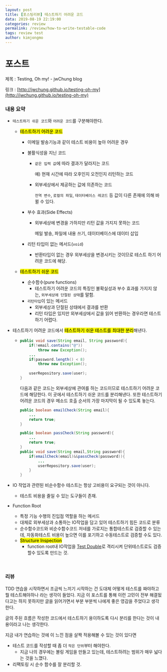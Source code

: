 ```yaml
---
layout: post
title: [포스팅리뷰] 테스트하기 어려운 코드
data: 2019-08-19 22:19:00
categories: review
permalink: /review/how-to-write-testable-code
tags: review test
author: kimjongmo
---
```


# 포스트

제목 : Testing, Oh my!  - jwChung blog

링크 : [http://jwchung.github.io/testing-oh-my](http://jwchung.github.io/testing-oh-my)

### 내용 요약

- `테스트하기 쉬운 코드`와 `어려운 코드`를 구분해야한다.

  - <mark>테스트하기 어려운 코드</mark>

    - 이메일 발송기능과 같이 테스트 비용이 높아 어려운 경우

    - 불활식성을 지닌 코드

      - `같은 입력 값`에 따라 결과가 달라지는 코드

        예) 현재 시간에 따라 오후인지 오전인지 리턴하는 코드

      - 외부세상에서 제공하는 값에 의존하는 코드

        `전역 변수`, `로컬의 파일`, `데이터베이스 레코드` 등 값이 다른 존재에 의해 바뀔 수 있다.

    - 부수 효과(Side Effects)

      - 외부세상에 변경을 가하지만 리턴 값을 가지지 못하는 코드

        메일 발송, 파일에 내용 쓰기, 데이터베이스에 데이터 삽입

    - 리턴 타입이 없는 메서드(`void`)

      - 반환타입이 없는 경우 외부세상을 변경시키는 것이므로 테스트 하기 어려운 코드에 해당.

  - <mark>테스트하기 쉬운 코드</mark>

    - 순수함수(pure functions)
      - 테스트하기 어려운 코드의 특징인 불확실성과 부수 효과를 가지지 않는, `외부세상에 단절된 상태`를 말함.
    - `리턴타입`이 있는 메서드
      - 외부세상과 단절된 상태에서 결과를 반환
      - 리턴 타입은 있지만 외부세상에서 값을 읽어 반환하는 경우라면 테스트하기 어렵다.

- 테스트하기 어려운 코드에서 <mark>테스트하기 쉬운 테스트를 최대한 분리</mark>해낸다.

  - ```java
    public void save(String email, String password){
        if(!email.contains("@"))
            throw new Exception();
        ...
        if(password.length() < 8)
            throw new Exception();
        
        userRepository.save(user);
    }
    ```

    다음과 같은 코드는 외부세상에 관여를 하는 코드이므로 테스트하기 어려운 코드에 해당한다. 이 곳에서 테스트하기 쉬운 코드를 분리해낸다. 또한 테스트하기 어려운 코드의 경우 메소드 호출 순서의 가장 마지막이 될 수 있도록 놓는다.

    ```java
    public boolean emailCheck(String email){
        ...
        return true;
    }
    
    public boolean passCheck(String password){
        ...
        return true;
    }
    public void save(String email,String password){
        if(emailCheck(email)&&passCheck(password)){
            ...
            userRepository.save(user);
        }
    }
    ```

- IO 작업과 관련된 비순수함수 테스트는 항상 고비용이 요구되는 것이 아니다.

  - 테스트 비용을 줄일 수 있는 도구들이 존재.

- Function Root

  - 특정 기능 수행의 진입점 역할을 하는 메서드
  - 대체로 외부세상과 소통하는 IO작업을 담고 있어 테스트하기 힘든 코드로 분류
  - 순수함수코드와 비순수함수코드 저네를 가로지는 통합테스트로 검증할 수 있는데, 자동화테스트 비용이 높으면 이를 포기하고 수동테스트로 검증할 수도 있다.
  - <mark>Structure Inspection</mark>
    - function root내 IO작업을 [Test Double](https://medium.com/@SlackBeck/단위-테스트-케이스와-테스트-더블-test-double-2b88cccd6a96)로 격리시켜 단위테스트로도 검증할수 있도록 만드는 것.

<br>

### 리뷰

TDD 연습을 시작하면서 조금씩 느끼기 시작하는 건 도대체 어떻게 테스트를 짜야하고 뭘 테스트해야하나 라는 생각이 들었다. 지금 이 포스트를 통해 이런 고민이 전부 해결됬다고는 하지 못하지만 글을 읽어가면서 부분 부분씩 나에게 좋은 영감을 주었다고 생각한다. 

글의 주된 흐름은 작성한 코드에서 테스트하기 용이하도록 다시 분리를 한다는 것이 내용이라고 나는 생각한다.

지금 내가 연습하는 것에 이 느낀 점을 살짝 적용해볼 수 있는 것이 있다면

- 테스트 코드를 작성할 때 좀 더 `작은 단위`부터 해야한다.
  - 지금 나의 경우에는 볼링 게임을 만들고 있는데, 테스트하려는 범위가 매우 넓다는 것을 느꼈다. 
- 리팩토링 시 순수 함수를 잘 분리할 것.
